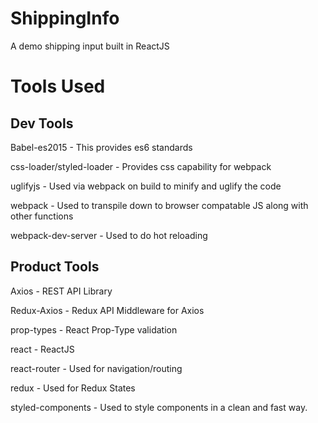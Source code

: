 # ShippingInfo
A demo shipping input built in ReactJS

# Tools Used
  
## Dev Tools

  Babel-es2015 - This provides es6 standards

  css-loader/styled-loader - Provides css capability for webpack

  uglifyjs - Used via webpack on build to minify and uglify the code

  webpack - Used to transpile down to browser compatable JS along with other functions

  webpack-dev-server - Used to do hot reloading

## Product Tools
  Axios - REST API Library

  Redux-Axios - Redux API Middleware for Axios
  
  prop-types - React Prop-Type validation
  
  react - ReactJS
  
  react-router - Used for navigation/routing
  
  redux - Used for Redux States

  styled-components - Used to style components in a clean and fast way.


